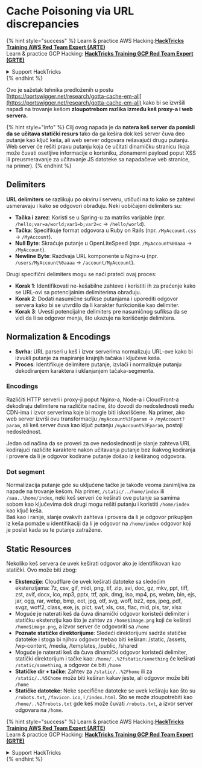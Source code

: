# Cache Poisoning via URL discrepancies

{% hint style="success" %}
Learn & practice AWS Hacking:<img src="../../.gitbook/assets/arte.png" alt="" data-size="line">[**HackTricks Training AWS Red Team Expert (ARTE)**](https://training.hacktricks.xyz/courses/arte)<img src="../../.gitbook/assets/arte.png" alt="" data-size="line">\
Learn & practice GCP Hacking: <img src="../../.gitbook/assets/grte.png" alt="" data-size="line">[**HackTricks Training GCP Red Team Expert (GRTE)**<img src="../../.gitbook/assets/grte.png" alt="" data-size="line">](https://training.hacktricks.xyz/courses/grte)

<details>

<summary>Support HackTricks</summary>

* Check the [**subscription plans**](https://github.com/sponsors/carlospolop)!
* **Join the** 💬 [**Discord group**](https://discord.gg/hRep4RUj7f) or the [**telegram group**](https://t.me/peass) or **follow** us on **Twitter** 🐦 [**@hacktricks\_live**](https://twitter.com/hacktricks\_live)**.**
* **Share hacking tricks by submitting PRs to the** [**HackTricks**](https://github.com/carlospolop/hacktricks) and [**HackTricks Cloud**](https://github.com/carlospolop/hacktricks-cloud) github repos.

</details>
{% endhint %}

Ovo je sažetak tehnika predloženih u postu [https://portswigger.net/research/gotta-cache-em-all](https://portswigger.net/research/gotta-cache-em-all) kako bi se izvršili napadi na trovanje kešom **zloupotrebom razlika između keš proxy-a i web servera.**

{% hint style="info" %}
Cilj ovog napada je da **natera keš server da pomisli da se učitava statički resurs** tako da ga kešira dok keš server čuva deo putanje kao ključ keša, ali web server odgovara rešavajući drugu putanju. Web server će rešiti pravu putanju koja će učitati dinamičku stranicu (koja može čuvati osetljive informacije o korisniku, zlonamerni payload poput XSS ili preusmeravanje za učitavanje JS datoteke sa napadačeve veb stranice, na primer).
{% endhint %}

## Delimiters

**URL delimiters** se razlikuju po okviru i serveru, utičući na to kako se zahtevi usmeravaju i kako se odgovori obrađuju. Neki uobičajeni delimiters su:

* **Tačka i zarez**: Koristi se u Spring-u za matriks varijable (npr. `/hello;var=a/world;var1=b;var2=c` → `/hello/world`).
* **Tačka**: Specifikuje format odgovora u Ruby on Rails (npr. `/MyAccount.css` → `/MyAccount`).
* **Null Byte**: Skraćuje putanje u OpenLiteSpeed (npr. `/MyAccount%00aaa` → `/MyAccount`).
* **Newline Byte**: Razdvaja URL komponente u Nginx-u (npr. `/users/MyAccount%0aaaa` → `/account/MyAccount`).

Drugi specifični delimiters mogu se naći prateći ovaj proces:

* **Korak 1**: Identifikovati ne-kešabilne zahteve i koristiti ih za praćenje kako se URL-ovi sa potencijalnim delimiterima obrađuju.
* **Korak 2**: Dodati nasumične sufikse putanjama i uporediti odgovor servera kako bi se utvrdilo da li karakter funkcioniše kao delimiter.
* **Korak 3**: Uvesti potencijalne delimiters pre nasumičnog sufiksa da se vidi da li se odgovor menja, što ukazuje na korišćenje delimitera.

## Normalization & Encodings

* **Svrha**: URL parseri u keš i izvor serverima normalizuju URL-ove kako bi izvukli putanje za mapiranje krajnjih tačaka i ključeve keša.
* **Proces**: Identifikuje delimitere putanje, izvlači i normalizuje putanju dekodiranjem karaktera i uklanjanjem tačaka-segmenta.

### **Encodings**

Različiti HTTP serveri i proxy-ji poput Nginx-a, Node-a i CloudFront-a dekodiraju delimitere na različite načine, što dovodi do nedoslednosti među CDN-ima i izvor serverima koje bi mogle biti iskorišćene. Na primer, ako web server izvrši ovu transformaciju `/myAccount%3Fparam` → `/myAccount?param`, ali keš server čuva kao ključ putanju `/myAccount%3Fparam`, postoji nedoslednost.&#x20;

Jedan od načina da se proveri za ove nedoslednosti je slanje zahteva URL kodirajući različite karaktere nakon učitavanja putanje bez ikakvog kodiranja i provere da li je odgovor kodirane putanje došao iz keširanog odgovora.

### Dot segment

Normalizacija putanje gde su uključene tačke je takođe veoma zanimljiva za napade na trovanje kešom. Na primer, `/static/../home/index` ili `/aaa..\home/index`, neki keš serveri će keširati ove putanje sa samima sobom kao ključevima dok drugi mogu rešiti putanju i koristiti `/home/index` kao ključ keša.\
Baš kao i ranije, slanje ovakvih zahteva i provera da li je odgovor prikupljen iz keša pomaže u identifikaciji da li je odgovor na `/home/index` odgovor koji je poslat kada su te putanje zatražene.

## Static Resources

Nekoliko keš servera će uvek keširati odgovor ako je identifikovan kao statički. Ovo može biti zbog:

* **Ekstenzije**: Cloudflare će uvek keširati datoteke sa sledećim ekstenzijama: 7z, csv, gif, midi, png, tif, zip, avi, doc, gz, mkv, ppt, tiff, zst, avif, docx, ico, mp3, pptx, ttf, apk, dmg, iso, mp4, ps, webm, bin, ejs, jar, ogg, rar, webp, bmp, eot, jpg, otf, svg, woff, bz2, eps, jpeg, pdf, svgz, woff2, class, exe, js, pict, swf, xls, css, flac, mid, pls, tar, xlsx
* Moguće je naterati keš da čuva dinamički odgovor koristeći delimiter i statičku ekstenziju kao što je zahtev za `/home$image.png` koji će keširati `/home$image.png`, a izvor server će odgovoriti sa `/home`
* **Poznate statičke direktorijume**: Sledeći direktorijumi sadrže statičke datoteke i stoga bi njihov odgovor trebao biti keširan: /static, /assets, /wp-content, /media, /templates, /public, /shared
* Moguće je naterati keš da čuva dinamički odgovor koristeći delimiter, statički direktorijum i tačke kao: `/home/..%2fstatic/something` će keširati `/static/something`, a odgovor će biti `/home`
* **Statičke dir + tačke**: Zahtev za `/static/..%2Fhome` ili za `/static/..%5Chome` može biti keširan kakav jeste, ali odgovor može biti `/home`
* **Statičke datoteke:** Neke specifične datoteke se uvek keširaju kao što su `/robots.txt`, `/favicon.ico`, i `/index.html`. Što se može zloupotrebiti kao `/home/..%2Frobots.txt` gde keš može čuvati `/robots.txt`, a izvor server odgovara na `/home`.

{% hint style="success" %}
Learn & practice AWS Hacking:<img src="../../.gitbook/assets/arte.png" alt="" data-size="line">[**HackTricks Training AWS Red Team Expert (ARTE)**](https://training.hacktricks.xyz/courses/arte)<img src="../../.gitbook/assets/arte.png" alt="" data-size="line">\
Learn & practice GCP Hacking: <img src="../../.gitbook/assets/grte.png" alt="" data-size="line">[**HackTricks Training GCP Red Team Expert (GRTE)**<img src="../../.gitbook/assets/grte.png" alt="" data-size="line">](https://training.hacktricks.xyz/courses/grte)

<details>

<summary>Support HackTricks</summary>

* Check the [**subscription plans**](https://github.com/sponsors/carlospolop)!
* **Join the** 💬 [**Discord group**](https://discord.gg/hRep4RUj7f) or the [**telegram group**](https://t.me/peass) or **follow** us on **Twitter** 🐦 [**@hacktricks\_live**](https://twitter.com/hacktricks\_live)**.**
* **Share hacking tricks by submitting PRs to the** [**HackTricks**](https://github.com/carlospolop/hacktricks) and [**HackTricks Cloud**](https://github.com/carlospolop/hacktricks-cloud) github repos.

</details>
{% endhint %}
